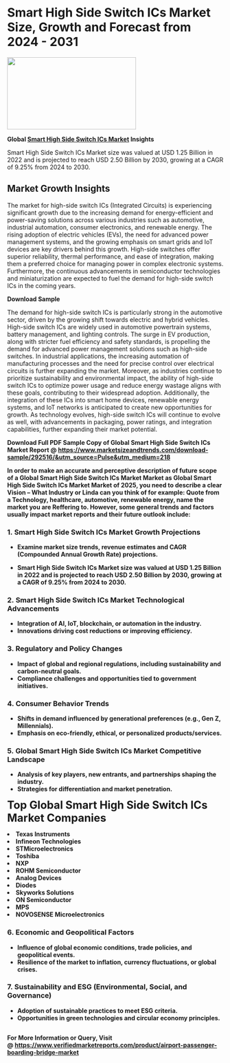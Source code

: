 <H1>Smart High Side Switch ICs Market Size, Growth and Forecast from 2024 - 2031</H1><img class="aligncenter size-medium wp-image-584254" src="https://thirdeyenews.in/wp-content/uploads/2024/09/Global-Market-Research-300x168.jpeg" alt="" width="300" height="168" /><p><strong>Global&nbsp;<a href="https://www.marketsizeandtrends.com/download-sample/292516/&amp;utm_source=Pulse&amp;utm_medium=218">Smart High Side Switch ICs Market</a> Insights</strong></p><p>Smart High Side Switch ICs Market size was valued at USD 1.25 Billion in 2022 and is projected to reach USD 2.50 Billion by 2030, growing at a CAGR of 9.25% from 2024 to 2030.</p><p><h2>Market Growth Insights</h2> <p>The market for high-side switch ICs (Integrated Circuits) is experiencing significant growth due to the increasing demand for energy-efficient and power-saving solutions across various industries such as automotive, industrial automation, consumer electronics, and renewable energy. The rising adoption of electric vehicles (EVs), the need for advanced power management systems, and the growing emphasis on smart grids and IoT devices are key drivers behind this growth. High-side switches offer superior reliability, thermal performance, and ease of integration, making them a preferred choice for managing power in complex electronic systems. Furthermore, the continuous advancements in semiconductor technologies and miniaturization are expected to fuel the demand for high-side switch ICs in the coming years.</p> <p><strong>Download Sample</strong></p> <p>The demand for high-side switch ICs is particularly strong in the automotive sector, driven by the growing shift towards electric and hybrid vehicles. High-side switch ICs are widely used in automotive powertrain systems, battery management, and lighting controls. The surge in EV production, along with stricter fuel efficiency and safety standards, is propelling the demand for advanced power management solutions such as high-side switches. In industrial applications, the increasing automation of manufacturing processes and the need for precise control over electrical circuits is further expanding the market. Moreover, as industries continue to prioritize sustainability and environmental impact, the ability of high-side switch ICs to optimize power usage and reduce energy wastage aligns with these goals, contributing to their widespread adoption. Additionally, the integration of these ICs into smart home devices, renewable energy systems, and IoT networks is anticipated to create new opportunities for growth. As technology evolves, high-side switch ICs will continue to evolve as well, with advancements in packaging, power ratings, and integration capabilities, further expanding their market potential. <p><strong></p><p><span class=""><strong>Download Full PDF Sample Copy of Global Smart High Side Switch ICs Market Report</strong> @ <a href="https://www.marketsizeandtrends.com/download-sample/292516/&amp;utm_source=Pulse&amp;utm_medium=218" target="_blank">https://www.marketsizeandtrends.com/download-sample/292516/&amp;utm_source=Pulse&amp;utm_medium=218</a></span></p><p>In order to make an accurate and perceptive description of future scope of a Global&nbsp;Smart High Side Switch ICs Market Market as Global&nbsp;Smart High Side Switch ICs Market Market of 2025, you need to describe a clear Vision &ndash; What Industry or Linda can you think of for example: Quote from a Technology, healthcare, automotive, renewable energy, name the market you are Reffering to. However, some general trends and factors usually impact market reports and their future outlook include:</p><h3>1.&nbsp;<strong>Smart High Side Switch ICs Market Growth Projections</strong></h3><ul><li>Examine market size trends, revenue estimates and CAGR (Compounded Annual Growth Rate) projections.</li><li><p>Smart High Side Switch ICs Market size was valued at USD 1.25 Billion in 2022 and is projected to reach USD 2.50 Billion by 2030, growing at a CAGR of 9.25% from 2024 to 2030.</p></li></ul><h3>2.&nbsp;<strong>Smart High Side Switch ICs Market Technological Advancements</strong></h3><ul><li>Integration of AI, IoT, blockchain, or automation in the industry.</li><li>Innovations driving cost reductions or improving efficiency.</li></ul><h3>3.&nbsp;<strong>Regulatory and Policy Changes</strong></h3><ul><li>Impact of global and regional regulations, including sustainability and carbon-neutral goals.</li><li>Compliance challenges and opportunities tied to government initiatives.</li></ul><h3>4.&nbsp;<strong>Consumer Behavior Trends</strong></h3><ul><li>Shifts in demand influenced by generational preferences (e.g., Gen Z, Millennials).</li><li>Emphasis on eco-friendly, ethical, or personalized products/services.</li></ul><h3>5.&nbsp;<strong>Global Smart High Side Switch ICs Market Competitive Landscape</strong></h3><ul><li>Analysis of key players, new entrants, and partnerships shaping the industry.</li><li>Strategies for differentiation and market penetration.</li></ul><p data-pm-slice="1 1 []"><span style="color: inherit; font-family: inherit; font-size: 25px;">Top Global Smart High Side Switch ICs Market Companies</span></p><div class="" data-test-id=""><p><li>Texas Instruments</li><li> Infineon Technologies</li><li> STMicroelectronics</li><li> Toshiba</li><li> NXP</li><li> ROHM Semiconductor</li><li> Analog Devices</li><li> Diodes</li><li> Skyworks Solutions</li><li> ON Semiconductor</li><li> MPS</li><li> NOVOSENSE Microelectronics</li></p></div><h3>6.&nbsp;<strong>Economic and Geopolitical Factors</strong></h3><ul><li>Influence of global economic conditions, trade policies, and geopolitical events.</li><li>Resilience of the market to inflation, currency fluctuations, or global crises.</li></ul><h3>7.&nbsp;<strong>Sustainability and ESG (Environmental, Social, and Governance)</strong></h3><ul><li>Adoption of sustainable practices to meet ESG criteria.</li><li>Opportunities in green technologies and circular economy principles.</li></ul><h2><strong style="font-size: 14px;">For More Information or Query, Visit @&nbsp;</strong><a style="background-color: #ffffff; font-size: 14px;" href="https://www.marketsizeandtrends.com/report/smart-high-side-switch-ics-market/" target="_blank">https://www.verifiedmarketreports.com/product/airport-passenger-boarding-bridge-market</a></h2>
